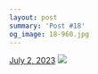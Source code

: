 ```yaml
---
layout: post
summary: 'Post #18'
og_image: 18-960.jpg
---
```


<p>
  <time>
    <a href="/18">July 2, 2023</a>
  </time>
  <a href="/18">
    <img src="{{ site.assets_url }}/18-480.jpg" srcset="{{ site.assets_url }}/18-240.jpg 240w, {{ site.assets_url }}/18-480.jpg 480w, {{ site.assets_url }}/18-720.jpg 720w, {{ site.assets_url }}/18-960.jpg 960w" sizes="(min-width: 700px) 50vw, calc(100vw - 2rem)" />
  </a>
</p>

